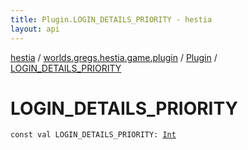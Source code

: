 ```yaml
---
title: Plugin.LOGIN_DETAILS_PRIORITY - hestia
layout: api
---
```


<div class='api-docs-breadcrumbs'><a href="../../index.html">hestia</a> / <a href="../index.html">worlds.gregs.hestia.game.plugin</a> / <a href="index.html">Plugin</a> / <a href="./-l-o-g-i-n_-d-e-t-a-i-l-s_-p-r-i-o-r-i-t-y.html">LOGIN_DETAILS_PRIORITY</a></div>

# LOGIN_DETAILS_PRIORITY

<div class="signature"><code><span class="keyword">const</span> <span class="keyword">val </span><span class="identifier">LOGIN_DETAILS_PRIORITY</span><span class="symbol">: </span><a href="https://kotlinlang.org/api/latest/jvm/stdlib/kotlin/-int/index.html"><span class="identifier">Int</span></a></code></div>
